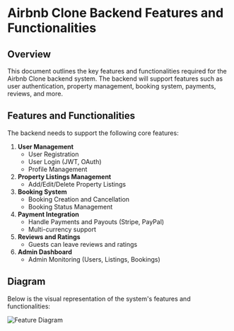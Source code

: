 
# Airbnb Clone Backend Features and Functionalities

## Overview
This document outlines the key features and functionalities required for the Airbnb Clone backend system. The backend will support features such as user authentication, property management, booking system, payments, reviews, and more.

## Features and Functionalities
The backend needs to support the following core features:

1. **User Management**
   - User Registration
   - User Login (JWT, OAuth)
   - Profile Management
2. **Property Listings Management**
   - Add/Edit/Delete Property Listings
3. **Booking System**
   - Booking Creation and Cancellation
   - Booking Status Management
4. **Payment Integration**
   - Handle Payments and Payouts (Stripe, PayPal)
   - Multi-currency support
5. **Reviews and Ratings**
   - Guests can leave reviews and ratings
6. **Admin Dashboard**
   - Admin Monitoring (Users, Listings, Bookings)

## Diagram
Below is the visual representation of the system's features and functionalities:

![Feature Diagram](alx-airbnb-project-documentation/features-and-functionalities/airbnb-backend-features.png)
